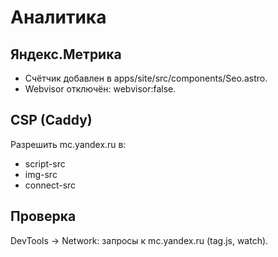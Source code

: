# Аналитика

## Яндекс.Метрика
- Счётчик добавлен в apps/site/src/components/Seo.astro.
- Webvisor отключён: webvisor:false.

## CSP (Caddy)
Разрешить mc.yandex.ru в:
- script-src
- img-src
- connect-src

## Проверка
DevTools → Network: запросы к mc.yandex.ru (tag.js, watch).
